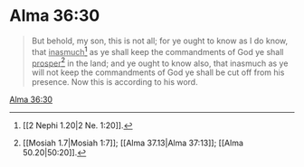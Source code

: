 # Alma 36:30

> But behold, my son, this is not all; for ye ought to know as I do know, that <u>inasmuch</u>[^a] as ye shall keep the commandments of God ye shall <u>prosper</u>[^b] in the land; and ye ought to know also, that inasmuch as ye will not keep the commandments of God ye shall be cut off from his presence. Now this is according to his word.

[Alma 36:30](https://www.churchofjesuschrist.org/study/scriptures/bofm/alma/36?lang=eng&id=p30#p30)


[^a]: [[2 Nephi 1.20|2 Ne. 1:20]].  
[^b]: [[Mosiah 1.7|Mosiah 1:7]]; [[Alma 37.13|Alma 37:13]]; [[Alma 50.20|50:20]].  
